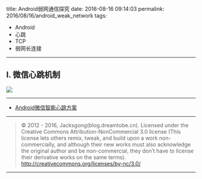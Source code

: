 title: Android弱网通信探究
date: 2016-08-16 09:14:03
permalink: 2016/08/16/android_weak_network
tags:
- Android
- 心跳
- TCP
- 弱网长连接

---

## I. 微信心跳机制

![](/img/android-weak-network-1.png)

<!-- more -->

---

- [Android微信智能心跳方案](http://mp.weixin.qq.com/s?__biz=MzAwNDY1ODY2OQ==&mid=207243549&idx=1&sn=4ebe4beb8123f1b5ab58810ac8bc5994)

---

> © 2012 - 2016, Jacksgong(blog.dreamtobe.cn). Licensed under the Creative Commons Attribution-NonCommercial 3.0 license (This license lets others remix, tweak, and build upon a work non-commercially, and although their new works must also acknowledge the original author and be non-commercial, they don’t have to license their derivative works on the same terms). http://creativecommons.org/licenses/by-nc/3.0/

---
